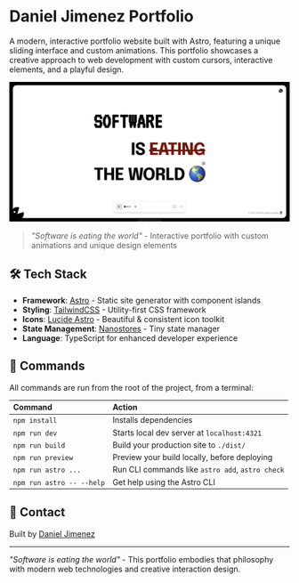 # Daniel Jimenez Portfolio

A modern, interactive portfolio website built with Astro, featuring a unique sliding interface and custom animations. This portfolio showcases a creative approach to web development with custom cursors, interactive elements, and a playful design.

![Portfolio Screenshot](docs/home.webp)

> _"Software is eating the world"_ - Interactive portfolio with custom animations and unique design elements

## 🛠️ Tech Stack

- **Framework**: [Astro](https://astro.build) - Static site generator with component islands
- **Styling**: [TailwindCSS](https://tailwindcss.com) - Utility-first CSS framework
- **Icons**: [Lucide Astro](https://lucide.dev) - Beautiful & consistent icon toolkit
- **State Management**: [Nanostores](https://github.com/nanostores/nanostores) - Tiny state manager
- **Language**: TypeScript for enhanced developer experience

## 🧞 Commands

All commands are run from the root of the project, from a terminal:

| Command                   | Action                                           |
| :------------------------ | :----------------------------------------------- |
| `npm install`             | Installs dependencies                            |
| `npm run dev`             | Starts local dev server at `localhost:4321`      |
| `npm run build`           | Build your production site to `./dist/`          |
| `npm run preview`         | Preview your build locally, before deploying     |
| `npm run astro ...`       | Run CLI commands like `astro add`, `astro check` |
| `npm run astro -- --help` | Get help using the Astro CLI                     |

## 🔗 Contact

Built by [Daniel Jimenez](https://www.linkedin.com/in/dan-jimenez-dev)

---

_"Software is eating the world"_ - This portfolio embodies that philosophy with modern web technologies and creative interaction design.
